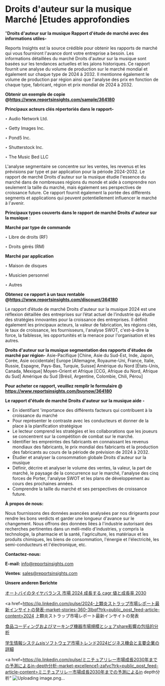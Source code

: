 # Droits d'auteur sur la musique Marché |Etudes approfondies

"<strong>Droits d'auteur sur la musique Rapport d'étude de marché avec des informations utiles-</strong>

Reports Insights est la source crédible pour obtenir les rapports de marché qui vous fourniront l'avance dont votre entreprise a besoin. Les informations détaillées du marché Droits d'auteur sur la musique sont basées sur les tendances actuelles et les jalons historiques. Ce rapport fournit une analyse du volume de production sur le marché mondial et également sur chaque type de 2024 à 2032. Il mentionne également le volume de production par région ainsi que l'analyse des prix en fonction de chaque type, fabricant, région et prix mondial de 2024 à 2032.

<strong><b>Obtenir un exemple de copie @</b></strong><a href=https://www.reportsinsights.com/sample/364180><strong><b>https://www.reportsinsights.com/sample/364180</b></strong></a>

<b>Principaux acteurs clés répertoriés dans le rapport-</b>

<b> </b>‣ Audio Network Ltd.

‣ Getty Images Inc.

‣ Pond5 Inc.

‣ Shutterstock Inc.

‣ The Music Bed LLC

L'analyse segmentaire se concentre sur les ventes, les revenus et les prévisions par type et par application pour la période 2024-2032. Le rapport de marché Droits d'auteur sur la musique étudie l'essence du marché dans de nombreuses régions du monde et aide à comprendre non seulement la taille du marché, mais également ses perspectives de croissance future. Ce rapport fournit également la portée des différents segments et applications qui peuvent potentiellement influencer le marché à l'avenir.

<strong>Principaux types couverts dans le rapport de marché Droits d'auteur sur la musique :</strong>

<strong>Marché par type de commande</strong>

‣ Libre de droits (RF)

‣ Droits gérés (RM)

<strong>Marché par application</strong>

‣ Maison de disques

‣ Musicien personnel

‣ Autres

<strong><b>Obtenez ce rapport à un taux rentable @</b></strong><a href=https://www.reportsinsights.com/discount/364180><strong><b>https://www.reportsinsights.com/discount/364180</b></strong></a>

Le rapport d’étude de marché Droits d'auteur sur la musique 2024 est une réflexion détaillée des entreprises sur l’état actuel de l’industrie qui étudie des stratégies innovantes pour la croissance des entreprises. Il définit également les principaux acteurs, la valeur de fabrication, les régions clés, le taux de croissance, les fournisseurs, l'analyse SWOT, c'est-à-dire la force, la faiblesse, les opportunités et la menace pour l'organisation et les autres.

<strong>Droits d'auteur sur la musique segmentation des rapports d'études de marché par région-</strong>
Asie-Pacifique [Chine, Asie du Sud-Est, Inde, Japon, Corée, Asie occidentale]
Europe [Allemagne, Royaume-Uni, France, Italie, Russie, Espagne, Pays-Bas, Turquie, Suisse]
Amérique du Nord [États-Unis, Canada, Mexique]
Moyen-Orient et Afrique [CCG, Afrique du Nord, Afrique du Sud]
Amérique du Sud [Brésil, Argentine, Colombie, Chili, Pérou]

<strong>Pour acheter ce rapport, veuillez remplir le formulaire @   <a href=https://www.reportsinsights.com/buynow/364180>https://www.reportsinsights.com/buynow/364180</a></strong>

<strong>Le rapport d'étude de marché Droits d'auteur sur la musique aide -</strong>
<ul>
  <li>En identifiant 'importance des différents facteurs qui contribuent à la croissance du marché</li>
  <li>Pour représenter le contraste avec les conducteurs et donner de la place à la planification stratégique</li>
  <li>Le lecteur comprend les stratégies et les collaborations que les joueurs se concentrent sur la compétition de combat sur le marché.</li>
  <li>Identifier les empreintes des fabricants en connaissant les revenus mondiaux des fabricants, le prix mondial des fabricants et la production des fabricants au cours de la période de prévision de 2024 à 2032.</li>
  <li>Étudier et analyser la consommation globale Droits d'auteur sur la musique</li>
  <li>Définir, décrire et analyser le volume des ventes, la valeur, la part de marché, le paysage de la concurrence sur le marché, l'analyse des cinq forces de Porter, l'analyse SWOT et les plans de développement au cours des prochaines années.</li>
  <li>Comprendre la taille du marché et ses perspectives de croissance future.</li>
</ul>
<strong>À propos de nous:</strong>

Nous fournissons des données avancées analysées par nos dirigeants pour rendre les bons verdicts et garder une longueur d'avance sur le changement. Nous offrons des données liées à l'industrie autorisant des recherches pertinentes dans un méli-mélo d'industries, y compris la technologie, la pharmacie et la santé, l'agriculture, les matériaux et les produits chimiques, les biens de consommation, l'énergie et l'électricité, les semi-conducteurs et l'électronique, etc.

<strong>Contactez-nous:</strong>

<strong>E-mail:</strong> <a href=mailto:info@reportsinsights.com>info@reportsinsights.com</a>

<strong>Ventes</strong>: <a href=mailto:sales@reportsinsights.com>sales@reportsinsights.com</a>

<strong>Unsere anderen Berichte</strong>

<a href=https://www.linkedin.com/pulse/オートバイのタイヤバランス-市場-2024-成長する-cagr-値と成長率-2030-reportsinsights-pvt-ltd-je1vf/>オートバイのタイヤバランス 市場 2024 成長する cagr 値と成長率 2030</a>

<a href=https://jp.linkedin.com/pulse/2024-上顆炎ストラップ市場レポート最新インサイトの発表-market-stories-360-3lbqf?trk=public_post_feed-article-content>2024 上顆炎ストラップ市場レポート最新インサイトの発表</a>

<a href=https://www.linkedin.com/pulse/食品コーディングおよびマーキング機器市場規模とシェアshare影響の包括的分析-tribunal-analytics-360-xki2e/>食品コーディングおよびマーキング機器市場規模とシェアshare影響の包括的分析</a>

<a href=https://www.linkedin.com/pulse/学生情報システムsisソフトウェア市場トレンド2024ビジネス機会と主要企業の詳細-reports-insights-expert-xadif/>学生情報システムsisソフトウェア市場トレンド2024ビジネス機会と主要企業の詳細</a>

<a href=https://jp.linkedin.com/pulse/ミニチュアリレー市場成長2030年までの予測によるin-depth分析-market-excellence1-zafvc?trk=public_post_feed-article-content>ミニチュアリレー市場成長2030年までの予測によるin depth分析</a>"
![Uploading image.png…]()
